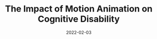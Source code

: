 ---
date: 2022-02-03
draft: true
publisher: tpginteractive
tags:
  - accessibility
  - css
  - javascript
target_url: https://www.tpgi.com/the-impact-of-motion-animation-on-cognitive-disability/
title: The Impact of Motion Animation on Cognitive Disability
---